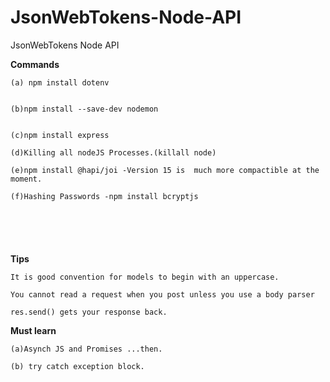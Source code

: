 # JsonWebTokens-Node-API

JsonWebTokens Node API

**Commands**

```
(a) npm install dotenv


(b)npm install --save-dev nodemon


(c)npm install express

(d)Killing all nodeJS Processes.(killall node)

(e)npm install @hapi/joi -Version 15 is  much more compactible at the moment.

(f)Hashing Passwords -npm install bcryptjs






```

**Tips**

```
It is good convention for models to begin with an uppercase.

```

```
You cannot read a request when you post unless you use a body parser

```

```
res.send() gets your response back.

```

**Must learn**

```
(a)Asynch JS and Promises ...then.

(b) try catch exception block.
```
